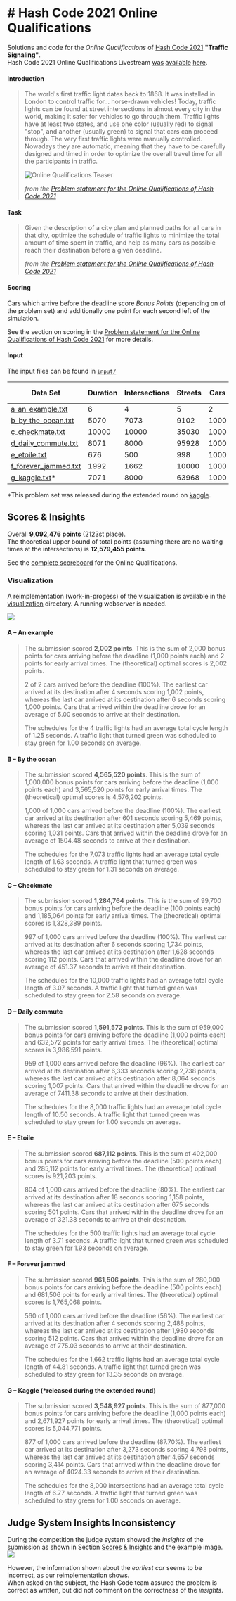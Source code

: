 # \# Hash Code 2021 Online Qualifications

Solutions and code for the _Online Qualifications_ of [Hash Code 2021](https://g.co/hashcode) **"Traffic Signaling"**.  
Hash Code 2021 Online Qualifications Livestream
[was](https://codingcompetitionsonair.withgoogle.com/events/hashcode-2021-qual?talk=hc2021-oqlive)
[available](http://goo.gle/hashcode-livestream)
[here](https://www.youtube.com/watch?v=YPOVd-hQUjA).

#### Introduction

> The world's first traffic light dates back to 1868.
> It was installed in London to control traffic for... horse-drawn vehicles!
> Today, traffic lights can be found at street intersections in almost every city in the world,
> making it safer for vehicles to go through them.
> Traffic lights have at least two states, and use one color (usually red) to signal "stop",
> and another (usually green) to signal that cars can proceed through.
> The very first traffic lights were manually controlled.
> Nowadays they are automatic, meaning that they have to be carefully designed and
> timed in order to optimize the overall travel time for all the participants in traffic.
> 
> ![Online Qualifications Teaser](online_qualificatsions_teaser.png)
> 
> _from the [Problem statement for the Online Qualifications of Hash Code 2021][problem-statement]_

#### Task

> Given the description of a city plan and planned paths for all cars in that city,
> optimize the schedule of traffic lights to minimize the total amount of time spent in traffic,
> and help as many cars as possible reach their destination before a given deadline.
> 
> _from the [Problem statement for the Online Qualifications of Hash Code 2021][problem-statement]_

#### Scoring

Cars which arrive before the deadline score _Bonus Points_ (depending on of the problem set)
and additionally one point for each second left of the simulation.

See the section on scoring in the [Problem statement for the Online Qualifications of Hash Code 2021][problem-statement] for more details.

#### Input

The input files can be found in [`input/`](input)

| Data Set                                           | Duration | Intersections | Streets | Cars | Bonus Points |
| -------------------------------------------------- | -------- | ------------- | ------- | ---- | ------------ |
| [a_an_example.txt](input/a_an_example.txt)         | 6        | 4             | 5       | 2    | 1000         |
| [b_by_the_ocean.txt](input/b_by_the_ocean.txt)     | 5070     | 7073          | 9102    | 1000 | 1000         |
| [c_checkmate.txt](input/c_checkmate.txt)           | 10000    | 10000         | 35030   | 1000 | 100          |
| [d_daily_commute.txt](input/d_daily_commute.txt)   | 8071     | 8000          | 95928   | 1000 | 1000         |
| [e_etoile.txt](input/e_etoile.txt)                 | 676      | 500           | 998     | 1000 | 500          |
| [f_forever_jammed.txt](input/f_forever_jammed.txt) | 1992     | 1662          | 10000   | 1000 | 500          |
| [g_kaggle.txt](input/g_kaggle.txt)*                | 7071     | 8000          | 63968   | 1000 | 1000         |

*This problem set was released during the extended round on [kaggle](https://www.kaggle.com/c/hashcode-2021-oqr-extension).

## Scores & Insights

Overall **9,092,476 points** (2123st place).  
The theoretical upper bound of total points (assuming there are no waiting times at the intersections) is **12,579,455 points**.

See the [complete scoreboard](hashcode_2021_online_qualifications_scoreboard.zip) for the Online Qualifications.

### Visualization

A reimplementation (work-in-progess) of the visualization is available in the [visualization](visualization) directory.
A running webserver is needed.

![](visualization_b_by_the_ocean.png)

#### A – An example

> The submission scored **2,002 points**.
> This is the sum of 2,000 bonus points for cars arriving before the deadline (1,000 points each) and 2 points for early arrival times.
> The (theoretical) optimal scores is 2,002 points.
> 
> 2 of 2 cars arrived before the deadline (100%).
> The earliest car arrived at its destination after 4 seconds scoring 1,002 points, whereas the last car arrived at its destination after 6 seconds scoring 1,000 points.
> Cars that arrived within the deadline drove for an average of 5.00 seconds to arrive at their destination.
>
> The schedules for the 4 traffic lights had an average total cycle length of 1.25 seconds.
> A traffic light that turned green was scheduled to stay green for 1.00 seconds on average.

#### B – By the ocean

> The submission scored **4,565,520 points**.
> This is the sum of 1,000,000 bonus points for cars arriving before the deadline (1,000 points each) and 3,565,520 points for early arrival times.
> The (theoretical) optimal scores is 4,576,202 points.
> 
> 1,000 of 1,000 cars arrived before the deadline (100%).
> The earliest car arrived at its destination after 601 seconds scoring 5,469 points, whereas the last car arrived at its destination after 5,039 seconds scoring 1,031 points.
> Cars that arrived within the deadline drove for an average of 1504.48 seconds to arrive at their destination.
>
> The schedules for the 7,073 traffic lights had an average total cycle length of 1.63 seconds.
> A traffic light that turned green was scheduled to stay green for 1.31 seconds on average.

#### C – Checkmate

> The submission scored **1,284,764 points**.
> This is the sum of 99,700 bonus points for cars arriving before the deadline (100 points each) and 1,185,064 points for early arrival times.
> The (theoretical) optimal scores is 1,328,389 points.
> 
> 997 of 1,000 cars arrived before the deadline (100%).
> The earliest car arrived at its destination after 6 seconds scoring 1,734 points, whereas the last car arrived at its destination after 1,628 seconds scoring 112 points.
> Cars that arrived within the deadline drove for an average of 451.37 seconds to arrive at their destination.
>
> The schedules for the 10,000 traffic lights had an average total cycle length of 3.07 seconds.
> A traffic light that turned green was scheduled to stay green for 2.58 seconds on average.

#### D – Daily commute

> The submission scored **1,591,572 points**.
> This is the sum of 959,000 bonus points for cars arriving before the deadline (1,000 points each) and 632,572 points for early arrival times.
> The (theoretical) optimal scores is 3,986,591 points.
> 
> 959 of 1,000 cars arrived before the deadline (96%).
> The earliest car arrived at its destination after 6,333 seconds scoring 2,738 points, whereas the last car arrived at its destination after 8,064 seconds scoring 1,007 points.
> Cars that arrived within the deadline drove for an average of 7411.38 seconds to arrive at their destination.
>
> The schedules for the 8,000 traffic lights had an average total cycle length of 10.50 seconds.
> A traffic light that turned green was scheduled to stay green for 1.00 seconds on average.

#### E – Etoile

> The submission scored **687,112 points**. This is the sum of 402,000 bonus points for cars arriving before the deadline (500 points each) and 285,112 points for early arrival times.
> The (theoretical) optimal scores is 921,203 points.
> 
> 804 of 1,000 cars arrived before the deadline (80%).
> The earliest car arrived at its destination after 18 seconds scoring 1,158 points, whereas the last car arrived at its destination after 675 seconds scoring 501 points.
> Cars that arrived within the deadline drove for an average of 321.38 seconds to arrive at their destination.
>
> The schedules for the 500 traffic lights had an average total cycle length of 3.71 seconds.
> A traffic light that turned green was scheduled to stay green for 1.93 seconds on average.

#### F – Forever jammed

> The submission scored **961,506 points**. This is the sum of 280,000 bonus points for cars arriving before the deadline (500 points each) and 681,506 points for early arrival times.
> The (theoretical) optimal scores is 1,765,068 points.
> 
> 560 of 1,000 cars arrived before the deadline (56%).
> The earliest car arrived at its destination after 4 seconds scoring 2,488 points, whereas the last car arrived at its destination after 1,980 seconds scoring 512 points.
> Cars that arrived within the deadline drove for an average of 775.03 seconds to arrive at their destination.
>
> The schedules for the 1,662 traffic lights had an average total cycle length of 44.81 seconds.
> A traffic light that turned green was scheduled to stay green for 13.35 seconds on average.

#### G – Kaggle (*released during the extended round)

> The submission scored **3,548,927 points**.
> This is the sum of 877,000 bonus points for cars arriving before the deadline (1,000 points each) and 2,671,927 points for early arrival times.
> The (theoretical) optimal scores is 5,044,771 points.
> 
> 877 of 1,000 cars arrived before the deadline (87.70%).
> The earliest car arrived at its destination after 3,273 seconds scoring 4,798 points, whereas the last car arrived at its destination after 4,657 seconds scoring 3,414 points.
> Cars that arrived within the deadline drove for an average of 4024.33 seconds to arrive at their destination.
>
> The schedules for the 8,000 intersections had an average total cycle length of 6.77 seconds.
> A traffic light that turned green was scheduled to stay green for 1.00 seconds on average.

## Judge System Insights Inconsistency

During the competition the judge system showed the _insights_ of the submission as shown in
Section [Scores & Insights](#scores--insights) and the example image.
![](hashcodejudge_b_by_the_ocean_insights.png)

However, the information shown about the _earliest car_ seems to be incorrect, as our reimplementation shows.  
When asked on the subject, the Hash Code team assured the problem is correct as written,
but did not comment on the correctness of the _insights_.

[problem-statement]: hashcode_2021_online_qualifications.pdf
